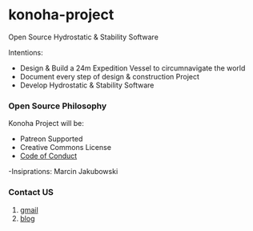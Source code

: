 # konoha-project
Open Source Hydrostatic & Stability Software

Intentions:
  - Design & Build a 24m Expedition Vessel to circumnavigate the world
  - Document every step of design & construction Project
  - Develop Hydrostatic & Stability Software

### Open Source Philosophy
Konoha Project will be:
  - Patreon Supported
  - Creative Commons License
  - [Code of Conduct](./CODE_OF_CONDUCT.md)
  
-Insiprations: Marcin Jakubowski

### Contact US

1. [gmail](mailto:fourteenyama@gmail.com)
2. [blog](www.14yama.wordpress.com)




